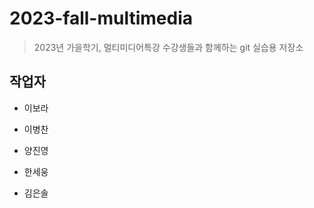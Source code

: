 # 2023-fall-multimedia

> 2023년 가을학기, 멀티미디어특강 수강생들과 함께하는 git 실습용 저장소

## 작업자 

- 이보라

- 이병찬

- 양진영

- 한세웅


- 김은솔